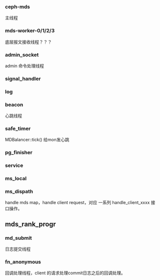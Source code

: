 
### ceph-mds

主线程

### mds-worker-0/1/2/3

底层报文接收线程？？？

### admin_socket

admin 命令处理线程

### signal_handler

### log

### beacon

心跳线程

### safe_timer

MDBalancer::tick()
给mon发心跳

### pg_finisher

### service
### ms_local
### ms_dispath

handle mds map，handle client request，对应 一系列 handle_client_xxxx 接口操作。

## mds_rank_progr

### md_submit

日志提交线程

### fn_anonymous

回调处理线程，client 的请求处理commit日志之后的回调处理。
